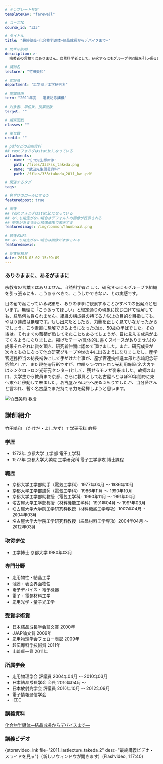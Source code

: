 ```yaml
---
# テンプレート指定
templateKey: "farewell"

# コースID
course_id: "333"

# タイトル
title: "最終講義-化合物半導体—結晶成長からデバイスまで—"

# 簡単な説明
description: >-
  宗教者の言葉ではありません。自然科学者として、研究するにもグループや組織を引っ張るにも、こうあるべきで、こうしかできない、との実感です。 目の前で起こっている現象を、ありのままに観察することが...

# 講師名
lecturer: "竹田美和"

# 部局名
department: "工学部／工学研究科"

# 開講時限
term: "2011年度	退職記念講義"

# 対象者、単位数、授業回数
target: ""

# 授業回数
classes: ""

# 単位数
credit: ""

# pdfなどの追加資料
## rootフォルダはstaticになっている
attachments: 
  - name: "竹田先生顔画像" 
    path: /files/333/ss_takeda.png
  - name: "武田先生講義資料" 
    path: /files/333/takeda_2011_kai.pdf

# 関連するタグ
tags:

# 色付けのロールにするか
featuredpost: true

# 画像
## rootフォルダはstaticになっている
## なにも指定がない場合はデフォルトの画像が表示される
## 映像がある場合は映像優先で表示する
featuredimage: /img/common/thumbnail.png

# 映像のURL
## なにも指定がない場合は画像が表示される
featuredmovie: 

# 記事投稿日
date: 2016-03-02 15:09:09
---
```


### ありのままに、あるがままに

宗教者の言葉ではありません。自然科学者として、研究するにもグループや組織を引っ張るにも、こうあるべきで、こうしかできない、との実感です。

目の前で起こっている現象を、ありのままに観察することがすべての出発点と思います。無理に「こうあってほしい」と想定通りの現象に捻じ曲げて理解しても、結局何も得られません。組織の構成員の持てる力以上の目的を目指しても、やはり達成は無理です。もし出来たとしたら、力量を正しく見ていなかったからでしょう。こう素直に理解できるようになったのは、50歳の半ばでした。その後は、それまでの蓄積が熟して来たこともあるでしょうが、目に見える成果が出てくるようになりました。掲げたテーマ(具体的に書くスペースがありません)の成果それぞれに賞を頂き、研究者仲間に認めて頂けました。また、研究成果が次々とものになって他の研究グループや世の中に出るようになりましたし、産学官連携担当の総長補佐として手がけた仕事が、産学官連携推進本部と赤﨑記念研究館として、また現在進行形ですが、中部シンクロトロン光利用施設(名大内ではシンクロトロン光研究センター)として、残せるモノが出来ました。故郷の山口、大学生から教員まで京都、さらに教員として名古屋へとほぼ20年間毎に東へ東へと移動して来ました。名古屋からは西へ戻るつもりでしたが、当分帰さんと言われ、暫く名古屋でまだ持てる力を発揮しようと思います。

![竹田美和 教授](/files/333/ss_takeda.png) 
## 講師紹介

竹田美和 （たけだ・よしかず）工学研究科 教授

### 学歴

* 1972年 京都大学 工学部 電子工学科
* 1977年 京都大学大学院 工学研究科 電子工学専攻 博士課程

### 職歴

* 京都大学工学部助手（電気工学科） 1977年04月 〜 1986年10月
* 京都大学工学部講師（電気工学科） 1986年11月 〜 1990年10月
* 京都大学工学部助教授（電気工学科）1990年11月 〜 1991年03月
* 名古屋大学工学部教授（材料機能工学科）1991年04月 〜 1997年03月
* 名古屋大学大学院工学研究科教授（材料機能工学専攻）1997年04月 〜 2004年03月
* 名古屋大学大学院工学研究科教授（結晶材料工学専攻）2004年04月 〜 2012年03月

### 取得学位

* 工学博士 京都大学 1980年03月

### 専門分野

* 応用物性・結晶工学
* 薄膜・表面界面物性
* 電子デバイス・電子機器
* 電子・電気材料工学
* 応用光学・量子光工学

### 受賞学術賞

* 日本結晶成長学会論文賞 2000年
* JJAP論文賞 2009年
* 応用物理学会フェロー表彰 2009年
* 超伝導科学技術賞 2011年
* 山&#xFA11;貞一賞 2011年

### 所属学会

* 応用物理学会 評議員 2004年04月 〜 2010年03月
* 日本結晶成長学会 会長 2010年04月 〜
* 日本放射光学会 評議員 2010年10月 〜 2012年09月
* 電子情報通信学会
* IEEE

### 講義資料

[化合物半導体—結晶成長からデバイスまで—](/files/333/takeda_2011_kai.pdf) 

### 講義ビデオ

{stormvideo_link file="2011_lastlecture_takeda_2" desc="最終講義ビデオ・スライドを見る"}（新しいウィンドウが開きます）(Flashvideo, 1:17:40)